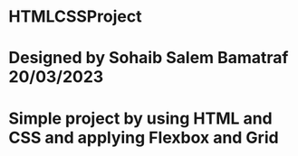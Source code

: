 # HTMLCSSProject

# Designed by Sohaib Salem Bamatraf 20/03/2023

# Simple project by using HTML and CSS and applying Flexbox and Grid
